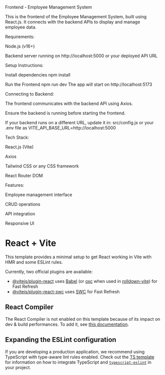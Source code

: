 Frontend - Employee Management System

This is the frontend of the Employee Management System, built using React.js.
It connects with the backend APIs to display and manage employee data.

Requirements:

Node.js (v16+)

Backend server running on http://localhost:5000
 or your deployed API URL

Setup Instructions:

Install dependencies
npm install

Run the Frontend
npm run dev
The app will start on http://localhost:5173

Connecting to Backend:

The frontend communicates with the backend API using Axios.

Ensure the backend is running before starting the frontend.

If your backend runs on a different URL, update it in:
src/config.js or your .env file as
VITE_API_BASE_URL=http://localhost:5000

Tech Stack:

React.js (Vite)

Axios

Tailwind CSS or any CSS framework

React Router DOM

Features:

Employee management interface

CRUD operations

API integration

Responsive UI


# React + Vite

This template provides a minimal setup to get React working in Vite with HMR and some ESLint rules.

Currently, two official plugins are available:

- [@vitejs/plugin-react](https://github.com/vitejs/vite-plugin-react/blob/main/packages/plugin-react) uses [Babel](https://babeljs.io/) (or [oxc](https://oxc.rs) when used in [rolldown-vite](https://vite.dev/guide/rolldown)) for Fast Refresh
- [@vitejs/plugin-react-swc](https://github.com/vitejs/vite-plugin-react/blob/main/packages/plugin-react-swc) uses [SWC](https://swc.rs/) for Fast Refresh

## React Compiler

The React Compiler is not enabled on this template because of its impact on dev & build performances. To add it, see [this documentation](https://react.dev/learn/react-compiler/installation).

## Expanding the ESLint configuration

If you are developing a production application, we recommend using TypeScript with type-aware lint rules enabled. Check out the [TS template](https://github.com/vitejs/vite/tree/main/packages/create-vite/template-react-ts) for information on how to integrate TypeScript and [`typescript-eslint`](https://typescript-eslint.io) in your project.
